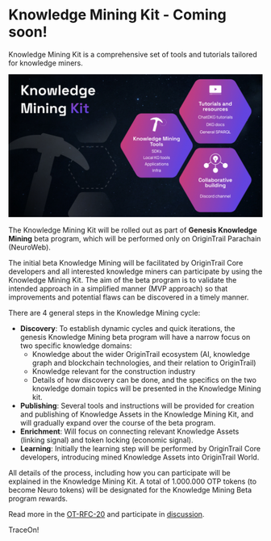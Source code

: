 # Knowledge Mining Kit - Coming soon!

Knowledge Mining Kit is a comprehensive set of tools and tutorials tailored for knowledge miners.

![](images/cover.jpg)

The Knowledge Mining Kit will be rolled out as part of **Genesis Knowledge Mining** beta program, which will be performed only on OriginTrail Parachain (NeuroWeb).

The initial beta Knowledge Mining will be facilitated by OriginTrail Core developers and all interested knowledge miners can participate by using the Knowledge Mining Kit. The aim of the beta program is to validate the intended approach in a simplified manner (MVP approach) so that improvements and potential flaws can be discovered in a timely manner.

There are 4 general steps in the Knowledge Mining cycle:
- **Discovery**: To establish dynamic cycles and quick iterations, the genesis Knowledge Mining beta program will have a narrow focus on two specific knowledge domains:
  - Knowledge about the wider OriginTrail ecosystem (AI, knowledge graph and blockchain technologies, and their relation to OriginTrail)
  - Knowledge relevant for the construction industry
  - Details of how discovery can be done, and the specifics on the two knowledge domain topics will be presented in the Knowledge Mining kit.
- **Publishing**: Several tools and instructions will be provided for creation and publishing of Knowledge Assets in the Knowledge Mining Kit, and will gradually expand over the course of the beta program. 
- **Enrichment**: Will focus on connecting relevant Knowledge Assets (linking signal) and token locking (economic signal).
- **Learning**: Initially the learning step will be performed by OriginTrail Core developers, introducing mined Knowledge Assets into OriginTrail World.

All details of the process, including how you can participate will be explained in the Knowledge Mining Kit. A total of 1.000.000 OTP tokens (to become Neuro tokens) will be designated for the Knowledge Mining Beta program rewards.

Read more in the [OT-RFC-20](https://github.com/OriginTrail/OT-RFC-repository/tree/main/RFCs/OT-RFC-20-Knowledge-Mining-for-Decentralized-AI) and participate in [discussion](https://github.com/OriginTrail/OT-RFC-repository/issues/41).

TraceOn!
